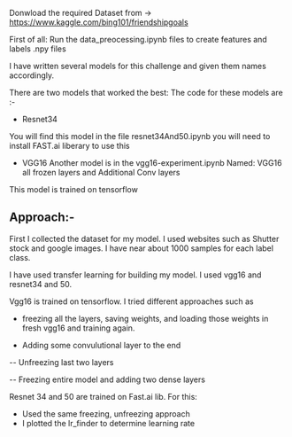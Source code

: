 Donwload the required Dataset from -> https://www.kaggle.com/bing101/friendshipgoals

First of all: Run the data_preocessing.ipynb files to create features and labels .npy files

I have written several models for this challenge and given them names accordingly.

There are two models that worked the best:
The code for these models are :-

- Resnet34

You will find this model in the file resnet34And50.ipynb
you will need to install FAST.ai liberary to use this

- VGG16 
Another model is in the vgg16-experiment.ipynb
Named: VGG16 all frozen layers and Additional Conv layers

This model is trained on tensorflow


## Approach:-

First I collected the dataset for my model. I used websites such as Shutter stock and google images.
I have near about 1000 samples for each label class.

I have used transfer learning for building my model. 
I used vgg16 and resnet34 and 50.

Vgg16 is trained on tensorflow. I tried different approaches such as 

- freezing all the layers, saving weights, and loading those weights in fresh vgg16 and training again.

- Adding some convulutional layer to the end

-- Unfreezing last two layers 

-- Freezing entire model and adding two dense layers

Resnet 34 and 50 are trained on Fast.ai lib. For this:
- Used the same freezing, unfreezing approach 
- I plotted the lr_finder to determine learning rate


